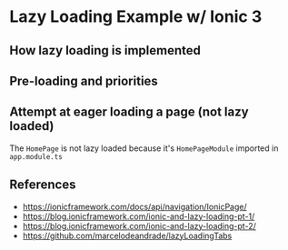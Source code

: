 # Lazy Loading Example w/ Ionic 3

## How lazy loading is implemented


## Pre-loading and priorities

## Attempt at eager loading a page (not lazy loaded)

The `HomePage` is not lazy loaded because it's `HomePageModule` imported in `app.module.ts`

## References

* https://ionicframework.com/docs/api/navigation/IonicPage/
* https://blog.ionicframework.com/ionic-and-lazy-loading-pt-1/
* https://blog.ionicframework.com/ionic-and-lazy-loading-pt-2/
* https://github.com/marcelodeandrade/lazyLoadingTabs